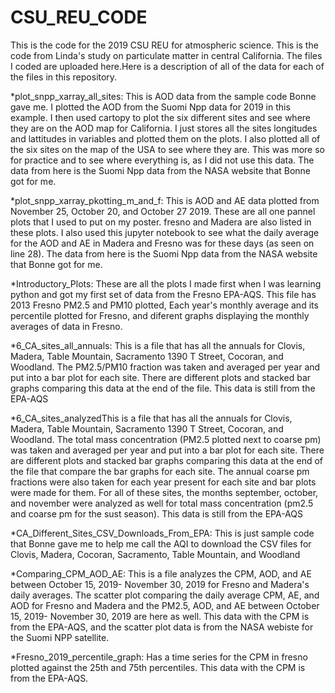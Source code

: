 # CSU_REU_CODE
This is the code for the 2019 CSU REU for atmospheric science. This is the code from Linda's study on particulate matter in central California. The files I coded are uploaded here.Here is a description of all of the data for each of the files in this repository.

*plot_snpp_xarray_all_sites: This is AOD data from the sample code Bonne gave me. I plotted the AOD from the Suomi Npp data for 2019 in this example. I then used cartopy to plot the six different sites and see where they are on the AOD map for California. I just stores all the sites longitudes and lattitudes in variables and plotted them on the plots. I also plotted all of the six sites on the map of the USA to see where they are. This was more so for practice and to see where everything is, as I did not use this data. The data from here is the Suomi Npp data from the NASA website that Bonne got for me. 

*plot_snpp_xarray_pkotting_m_and_f: This is AOD and AE data plotted from November 25, October 20, and October 27 2019. These are all one pannel plots that I used to put on my poster. fresno and Madera are also listed in these plots. I also used this jupyter notebook to see what the daily average for the AOD and AE in Madera and Fresno was for these days (as seen on line 28). The data from here is the Suomi Npp data from the NASA website that Bonne got for me. 

*Introductory_Plots: These are all the plots I made first when I was learning python and got my first set of data from the Fresno EPA-AQS. This file has 2013 Fresno PM2.5 and PM10 plotted, Each year's monthly average and its percentile plotted for Fresno, and diferent graphs displaying the monthly averages of data in Fresno. 

*6_CA_sites_all_annuals: This is a file that has all the annuals for Clovis, Madera, Table Mountain, Sacramento 1390 T Street, Cocoran, and Woodland. The PM2.5/PM10 fraction was taken and averaged per year and put into a bar plot for each site. There are different plots and stacked bar graphs comparing this data at the end of the file. This data is still from the EPA-AQS

*6_CA_sites_analyzedThis is a file that has all the annuals for Clovis, Madera, Table Mountain, Sacramento 1390 T Street, Cocoran, and Woodland. The total mass concentration (PM2.5 plotted next to coarse pm) was taken and averaged per year and put into a bar plot for each site. There are different plots and stacked bar graphs comparing this data at the end of the file that compare the bar graphs for each site. The annual coarse pm fractions were also taken for each year present for each site and bar plots were made for them. For all of these sites, the months september, october, and november were analyzed as well for total mass concentration (pm2.5 and coarse pm for the sust season). This data is still from the EPA-AQS

*CA_Different_Sites_CSV_Downloads_From_EPA: This is just sample code that Bonne gave me to help me call the AQI to download the CSV files for Clovis, Madera, Cocoran, Sacramento, Table Mountain, and Woodland

*Comparing_CPM_AOD_AE: This is a file analyzes the CPM, AOD, and AE between October 15, 2019- November 30, 2019 for Fresno and Madera's daily averages. The scatter plot comparing the daily average CPM, AE, and AOD for Fresno and Madera and the PM2.5, AOD, and AE between October 15, 2019- November 30, 2019 are here as well. This data with the CPM is from the EPA-AQS, and the scatter plot data is from the NASA webiste for the Suomi NPP satellite. 

*Fresno_2019_percentile_graph: Has a time series for the CPM in fresno plotted against the 25th and 75th percentiles.  This data with the CPM is from the EPA-AQS.
